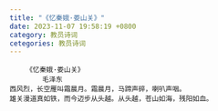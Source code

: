 ```yaml
---
title: "《忆秦娥·娄山关》"
date: 2023-11-07 19:58:19 +0800
category: 教员诗词
cetegories: 教员诗词
---
```

		《忆秦娥·娄山关》
			毛泽东
	西风烈，长空雁叫霜晨月。霜晨月，马蹄声碎，喇叭声咽。
	雄关漫道真如铁，而今迈步从头越。从头越，苍山如海，残阳如血。

